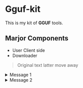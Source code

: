 # Gguf-kit

This is my kit of **GGUF** tools.

## Marjor Components

- User Client side
- Downloader


>Original text latter move away



<details>
    
<summary>
Message 1
</summary>

Here is another task
Take a library
https://crates.io/crates/http-downloader
and implement download of https://huggingface.co/TheBloke/phi-2-GGUF/blob/main/phi-2.Q3_K_S.gguf
Download progress should be printed only if
downloaded 1/10 of percent and more then 1 second passed

We need to make sure that we do not print too many messages if file is too big and in opposite too many messages if internet connection is too fast

</details> 



<details>
<summary>
        Message 2
</summary>
 The first task was related to existing library
You can take for example
https://crates.io/crates/gguf-rs
We need an a program with cli interface to output data dependant on provided flags
For example 
--context-length
--estimated-ram-size
--eos-token-id 
</details>
    
